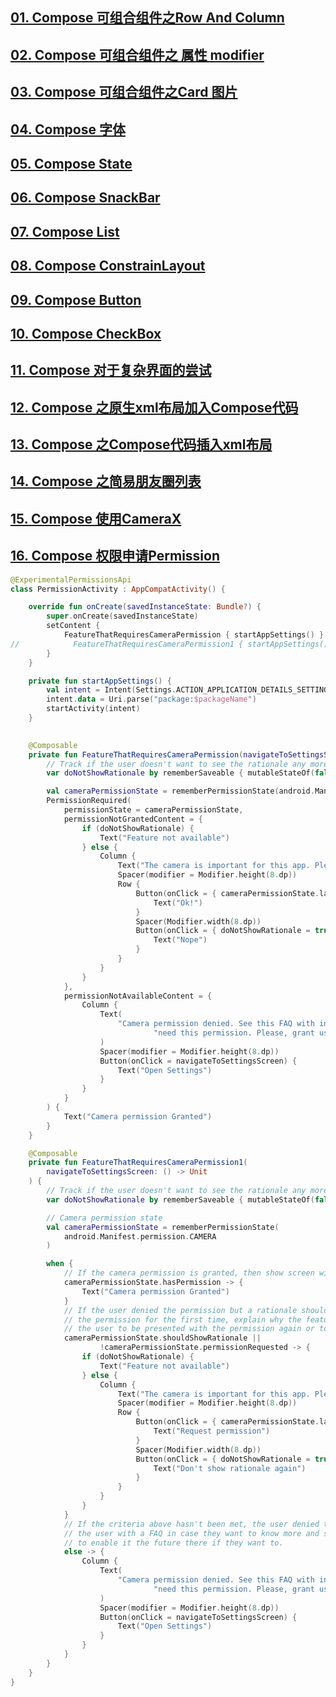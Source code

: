 ﻿## [01. Compose 可组合组件之Row And Column](https://blog.csdn.net/u010436867/article/details/117340621)
## [02. Compose 可组合组件之 属性 modifier](https://blog.csdn.net/u010436867/article/details/117341802)
## [03. Compose 可组合组件之Card 图片](https://blog.csdn.net/u010436867/article/details/117377019)
## [04. Compose 字体](https://blog.csdn.net/u010436867/article/details/117390918)
## [05. Compose State](https://blog.csdn.net/u010436867/article/details/117391347)
## [06. Compose SnackBar](https://blog.csdn.net/u010436867/article/details/117392049)
## [07. Compose List](https://blog.csdn.net/u010436867/article/details/117398760)
## [08. Compose ConstrainLayout](https://blog.csdn.net/u010436867/article/details/117406437)
## [09. Compose Button](https://blog.csdn.net/u010436867/article/details/117451181)
## [10. Compose CheckBox](https://blog.csdn.net/u010436867/article/details/120486959)
## [11. Compose 对于复杂界面的尝试](https://blog.csdn.net/u010436867/article/details/120758925)
## [12. Compose 之原生xml布局加入Compose代码](https://blog.csdn.net/u010436867/article/details/120759066)
## [13. Compose 之Compose代码插入xml布局](https://blog.csdn.net/u010436867/article/details/120759187)
## [14. Compose 之简易朋友圈列表](https://blog.csdn.net/u010436867/article/details/120762645)
## [15. Compose 使用CameraX](https://blog.csdn.net/u010436867/article/details/120768281)
## [16. Compose 权限申请Permission](https://blog.csdn.net/u010436867/article/details/120768978)

```kotlin
@ExperimentalPermissionsApi
class PermissionActivity : AppCompatActivity() {

    override fun onCreate(savedInstanceState: Bundle?) {
        super.onCreate(savedInstanceState)
        setContent {
            FeatureThatRequiresCameraPermission { startAppSettings() }
//            FeatureThatRequiresCameraPermission1 { startAppSettings() }
        }
    }

    private fun startAppSettings() {
        val intent = Intent(Settings.ACTION_APPLICATION_DETAILS_SETTINGS)
        intent.data = Uri.parse("package:$packageName")
        startActivity(intent)
    }

    
    @Composable
    private fun FeatureThatRequiresCameraPermission(navigateToSettingsScreen: () -> Unit) {
        // Track if the user doesn't want to see the rationale any more.
        var doNotShowRationale by rememberSaveable { mutableStateOf(false) }

        val cameraPermissionState = rememberPermissionState(android.Manifest.permission.CAMERA)
        PermissionRequired(
            permissionState = cameraPermissionState,
            permissionNotGrantedContent = {
                if (doNotShowRationale) {
                    Text("Feature not available")
                } else {
                    Column {
                        Text("The camera is important for this app. Please grant the permission.")
                        Spacer(modifier = Modifier.height(8.dp))
                        Row {
                            Button(onClick = { cameraPermissionState.launchPermissionRequest() }) {
                                Text("Ok!")
                            }
                            Spacer(Modifier.width(8.dp))
                            Button(onClick = { doNotShowRationale = true }) {
                                Text("Nope")
                            }
                        }
                    }
                }
            },
            permissionNotAvailableContent = {
                Column {
                    Text(
                        "Camera permission denied. See this FAQ with information about why we " +
                                "need this permission. Please, grant us access on the Settings screen."
                    )
                    Spacer(modifier = Modifier.height(8.dp))
                    Button(onClick = navigateToSettingsScreen) {
                        Text("Open Settings")
                    }
                }
            }
        ) {
            Text("Camera permission Granted")
        }
    }

    @Composable
    private fun FeatureThatRequiresCameraPermission1(
        navigateToSettingsScreen: () -> Unit
    ) {
        // Track if the user doesn't want to see the rationale any more.
        var doNotShowRationale by rememberSaveable { mutableStateOf(false) }

        // Camera permission state
        val cameraPermissionState = rememberPermissionState(
            android.Manifest.permission.CAMERA
        )

        when {
            // If the camera permission is granted, then show screen with the feature enabled
            cameraPermissionState.hasPermission -> {
                Text("Camera permission Granted")
            }
            // If the user denied the permission but a rationale should be shown, or the user sees
            // the permission for the first time, explain why the feature is needed by the app and allow
            // the user to be presented with the permission again or to not see the rationale any more.
            cameraPermissionState.shouldShowRationale ||
                    !cameraPermissionState.permissionRequested -> {
                if (doNotShowRationale) {
                    Text("Feature not available")
                } else {
                    Column {
                        Text("The camera is important for this app. Please grant the permission.")
                        Spacer(modifier = Modifier.height(8.dp))
                        Row {
                            Button(onClick = { cameraPermissionState.launchPermissionRequest() }) {
                                Text("Request permission")
                            }
                            Spacer(Modifier.width(8.dp))
                            Button(onClick = { doNotShowRationale = true }) {
                                Text("Don't show rationale again")
                            }
                        }
                    }
                }
            }
            // If the criteria above hasn't been met, the user denied the permission. Let's present
            // the user with a FAQ in case they want to know more and send them to the Settings screen
            // to enable it the future there if they want to.
            else -> {
                Column {
                    Text(
                        "Camera permission denied. See this FAQ with information about why we " +
                                "need this permission. Please, grant us access on the Settings screen."
                    )
                    Spacer(modifier = Modifier.height(8.dp))
                    Button(onClick = navigateToSettingsScreen) {
                        Text("Open Settings")
                    }
                }
            }
        }
    }
}
```

